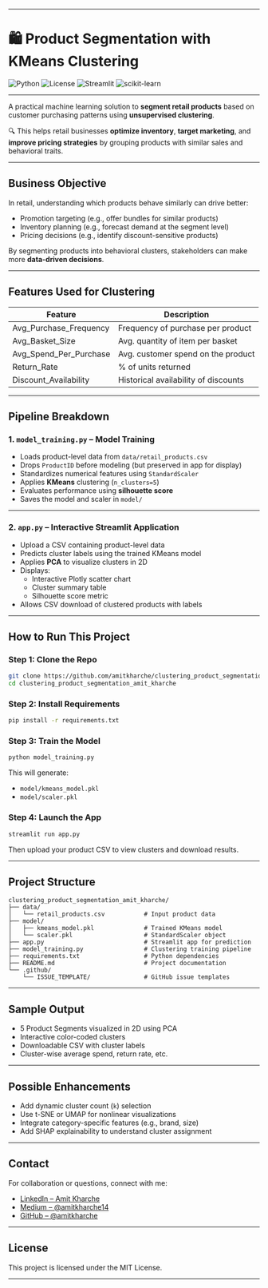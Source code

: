 
---
# 🛍️ Product Segmentation with KMeans Clustering

![Python](https://img.shields.io/badge/Python-3.9%2B-blue)
![License](https://img.shields.io/badge/License-MIT-yellow.svg)
![Streamlit](https://img.shields.io/badge/Streamlit-1.22.0-red)
![scikit-learn](https://img.shields.io/badge/scikit--learn-1.2.2-orange)

---

A practical machine learning solution to **segment retail products** based on customer purchasing patterns using **unsupervised clustering**.

🔍 This helps retail businesses **optimize inventory**, **target marketing**, and **improve pricing strategies** by grouping products with similar sales and behavioral traits.

---

##  Business Objective

In retail, understanding which products behave similarly can drive better:

-  Promotion targeting (e.g., offer bundles for similar products)
-  Inventory planning (e.g., forecast demand at the segment level)
-  Pricing decisions (e.g., identify discount-sensitive products)

By segmenting products into behavioral clusters, stakeholders can make more **data-driven decisions**.

---

##  Features Used for Clustering

| Feature                   | Description                              |
|--------------------------|------------------------------------------|
| Avg_Purchase_Frequency   | Frequency of purchase per product        |
| Avg_Basket_Size          | Avg. quantity of item per basket         |
| Avg_Spend_Per_Purchase   | Avg. customer spend on the product       |
| Return_Rate              | % of units returned                      |
| Discount_Availability    | Historical availability of discounts     |

---

##  Pipeline Breakdown

### 1. `model_training.py` – Model Training

- Loads product-level data from `data/retail_products.csv`
- Drops `ProductID` before modeling (but preserved in app for display)
- Standardizes numerical features using `StandardScaler`
- Applies **KMeans** clustering (`n_clusters=5`)
- Evaluates performance using **silhouette score**
- Saves the model and scaler in `model/`

---

### 2. `app.py` – Interactive Streamlit Application

- Upload a CSV containing product-level data
- Predicts cluster labels using the trained KMeans model
- Applies **PCA** to visualize clusters in 2D
- Displays:
  -  Interactive Plotly scatter chart
  -  Cluster summary table
  -  Silhouette score metric
- Allows CSV download of clustered products with labels

---

##  How to Run This Project

###  Step 1: Clone the Repo

```bash
git clone https://github.com/amitkharche/clustering_product_segmentation_amit_kharche.git
cd clustering_product_segmentation_amit_kharche
````

###  Step 2: Install Requirements

```bash
pip install -r requirements.txt
```

###  Step 3: Train the Model

```bash
python model_training.py
```

This will generate:

* `model/kmeans_model.pkl`
* `model/scaler.pkl`

###  Step 4: Launch the App

```bash
streamlit run app.py
```

Then upload your product CSV to view clusters and download results.

---

##  Project Structure

```
clustering_product_segmentation_amit_kharche/
├── data/
│   └── retail_products.csv           # Input product data
├── model/
│   ├── kmeans_model.pkl              # Trained KMeans model
│   └── scaler.pkl                    # StandardScaler object
├── app.py                            # Streamlit app for prediction
├── model_training.py                 # Clustering training pipeline
├── requirements.txt                  # Python dependencies
├── README.md                         # Project documentation
└── .github/
    └── ISSUE_TEMPLATE/               # GitHub issue templates
```

---

##  Sample Output

*  5 Product Segments visualized in 2D using PCA
*  Interactive color-coded clusters
*  Downloadable CSV with cluster labels
*  Cluster-wise average spend, return rate, etc.

---

##  Possible Enhancements

* Add dynamic cluster count (`k`) selection
* Use t-SNE or UMAP for nonlinear visualizations
* Integrate category-specific features (e.g., brand, size)
* Add SHAP explainability to understand cluster assignment

---

##  Contact

For collaboration or questions, connect with me:

* [LinkedIn – Amit Kharche](https://www.linkedin.com/in/amit-kharche)
* [Medium – @amitkharche14](https://medium.com/@amitkharche14)
* [GitHub – @amitkharche](https://github.com/amitkharche)

---

##  License

This project is licensed under the MIT License.

---
